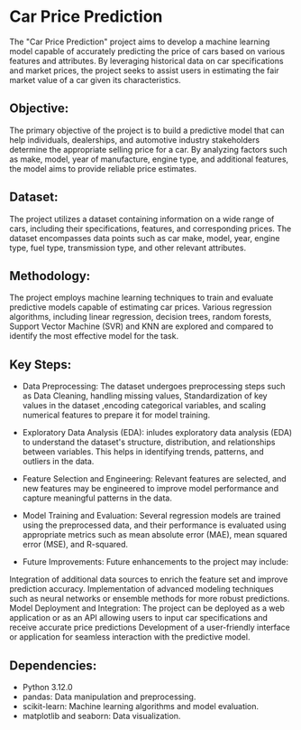 # Car Price Prediction #

The "Car Price Prediction" project aims to develop a machine learning model capable of accurately predicting the price of cars based on various features and attributes. By leveraging historical data on car specifications and market prices, the project seeks to assist users in estimating the fair market value of a car given its characteristics.

## Objective:

The primary objective of the project is to build a predictive model that can help individuals, dealerships, and automotive industry stakeholders determine the appropriate selling price for a car. By analyzing factors such as make, model, year of manufacture, engine type, and additional features, the model aims to provide reliable price estimates.

## Dataset:

The project utilizes a dataset containing information on a wide range of cars, including their specifications, features, and corresponding prices. The dataset encompasses data points such as car make, model, year, engine type, fuel type, transmission type, and other relevant attributes.

## Methodology:

The project employs machine learning techniques to train and evaluate predictive models capable of estimating car prices. Various regression algorithms, including linear regression, decision trees, random forests, Support Vector Machine (SVR) and KNN are explored and compared to identify the most effective model for the task.

## Key Steps:

* Data Preprocessing: The dataset undergoes preprocessing steps such as Data Cleaning, handling missing values, Standardization of key values in the dataset ,encoding categorical variables, and scaling numerical features to prepare it for model training.

* Exploratory Data Analysis (EDA): inludes exploratory data analysis (EDA) to understand the dataset's structure, distribution, and relationships between variables. This helps in identifying trends, patterns, and outliers in the data.

* Feature Selection and Engineering: Relevant features are selected, and new features may be engineered to improve model performance and capture meaningful patterns in the data.

* Model Training and Evaluation: Several regression models are trained using the preprocessed data, and their performance is evaluated using appropriate metrics such as mean absolute error (MAE), mean squared error (MSE), and R-squared.

* Future Improvements:
Future enhancements to the project may include:

Integration of additional data sources to enrich the feature set and improve prediction accuracy.
Implementation of advanced modeling techniques such as neural networks or ensemble methods for more robust predictions.
Model Deployment and Integration: The project can be deployed as a web application or as an API allowing users to input car specifications and receive accurate price predictions
Development of a user-friendly interface or application for seamless interaction with the predictive model.

## Dependencies:

* Python 3.12.0
* pandas: Data manipulation and preprocessing.
* scikit-learn: Machine learning algorithms and model evaluation.
* matplotlib and seaborn: Data visualization.